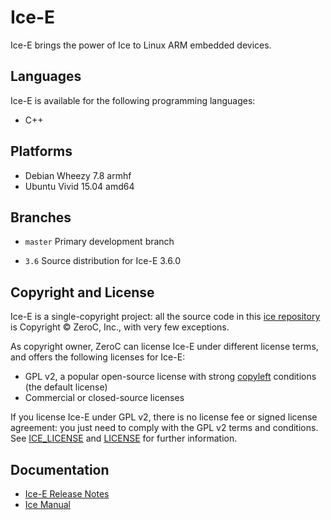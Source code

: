 # Ice-E

Ice-E brings the power of Ice to Linux ARM embedded devices.

## Languages

Ice-E is available for the following programming languages:

- C++

## Platforms

- Debian Wheezy 7.8 armhf
- Ubuntu Vivid 15.04 amd64

## Branches

- `master`
  Primary development branch

- `3.6`
  Source distribution for Ice-E 3.6.0

## Copyright and License

Ice-E is a single-copyright project: all the source code in this
[ice repository](https://github.com/zeroc-ice/icee) is Copyright
&copy; ZeroC, Inc., with very few exceptions.

As copyright owner, ZeroC can license Ice-E under different license
terms, and offers the following licenses for Ice-E:
- GPL v2, a popular open-source license with strong
  [copyleft](http://en.wikipedia.org/wiki/Copyleft) conditions (the default license)
- Commercial or closed-source licenses

If you license Ice-E under GPL v2, there is no license fee or signed license
agreement: you just need to comply with the GPL v2 terms and conditions. See
[ICE_LICENSE](./ICE_LICENSE) and [LICENSE](./LICENSE) for further information.

## Documentation

- [Ice-E Release Notes](https://doc.zeroc.com/display/Rel/Ice-E+3.6.0+Release+Notes)
- [Ice Manual](https://doc.zeroc.com/display/Ice36/Home)
